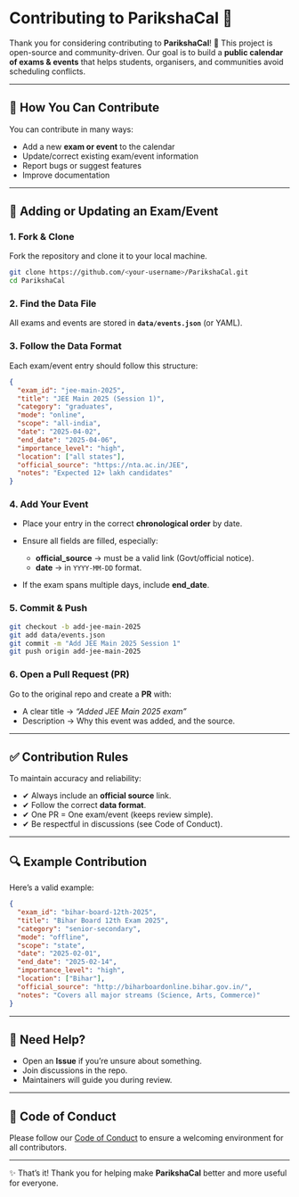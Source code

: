 # Contributing to ParikshaCal 📅

Thank you for considering contributing to **ParikshaCal**! 🙌
This project is open-source and community-driven. Our goal is to build a **public calendar of exams & events** that helps students, organisers, and communities avoid scheduling conflicts.

---

## 📌 How You Can Contribute

You can contribute in many ways:

* Add a new **exam or event** to the calendar
* Update/correct existing exam/event information
* Report bugs or suggest features
* Improve documentation

---

## 📝 Adding or Updating an Exam/Event

### 1. Fork & Clone

Fork the repository and clone it to your local machine.

```bash
git clone https://github.com/<your-username>/ParikshaCal.git
cd ParikshaCal
```

### 2. Find the Data File

All exams and events are stored in **`data/events.json`** (or YAML).

### 3. Follow the Data Format

Each exam/event entry should follow this structure:

```json
{
  "exam_id": "jee-main-2025",
  "title": "JEE Main 2025 (Session 1)",
  "category": "graduates",
  "mode": "online",
  "scope": "all-india",
  "date": "2025-04-02",
  "end_date": "2025-04-06",
  "importance_level": "high",
  "location": ["all states"],
  "official_source": "https://nta.ac.in/JEE",
  "notes": "Expected 12+ lakh candidates"
}
```

### 4. Add Your Event

* Place your entry in the correct **chronological order** by date.
* Ensure all fields are filled, especially:

  * **official_source** → must be a valid link (Govt/official notice).
  * **date** → in `YYYY-MM-DD` format.
* If the exam spans multiple days, include **end_date**.

### 5. Commit & Push

```bash
git checkout -b add-jee-main-2025
git add data/events.json
git commit -m "Add JEE Main 2025 Session 1"
git push origin add-jee-main-2025
```

### 6. Open a Pull Request (PR)

Go to the original repo and create a **PR** with:

* A clear title → *“Added JEE Main 2025 exam”*
* Description → Why this event was added, and the source.

---

## ✅ Contribution Rules

To maintain accuracy and reliability:

* ✔ Always include an **official source** link.
* ✔ Follow the correct **data format**.
* ✔ One PR = One exam/event (keeps review simple).
* ✔ Be respectful in discussions (see Code of Conduct).

---

## 🔍 Example Contribution

Here’s a valid example:

```json
{
  "exam_id": "bihar-board-12th-2025",
  "title": "Bihar Board 12th Exam 2025",
  "category": "senior-secondary",
  "mode": "offline",
  "scope": "state",
  "date": "2025-02-01",
  "end_date": "2025-02-14",
  "importance_level": "high",
  "location": ["Bihar"],
  "official_source": "http://biharboardonline.bihar.gov.in/",
  "notes": "Covers all major streams (Science, Arts, Commerce)"
}
```

---

## 💬 Need Help?

* Open an **Issue** if you’re unsure about something.
* Join discussions in the repo.
* Maintainers will guide you during review.

---

## 🤝 Code of Conduct

Please follow our [Code of Conduct](./CODE_OF_CONDUCT.md) to ensure a welcoming environment for all contributors.

---

✨ That’s it! Thank you for helping make **ParikshaCal** better and more useful for everyone.